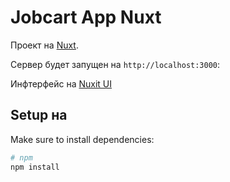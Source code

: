 # Jobcart App Nuxt

Проект на [Nuxt](https://nuxt.com/docs/getting-started/introduction).

Сервер будет запущен на  `http://localhost:3000`:

Инфтерфейс на [Nuxit UI](https://ui.nuxt.com/components/app)

## Setup на

Make sure to install dependencies:

```bash
# npm
npm install
```

